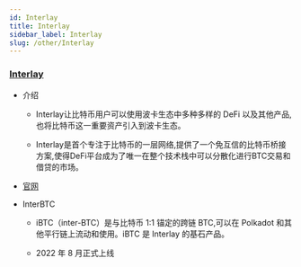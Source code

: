 ```yaml
---
id: Interlay
title: Interlay
sidebar_label: Interlay
slug: /other/Interlay
---
```


### [Interlay](https://foresightnews.pro/article/detail/41962)

- 介绍

	- Interlay让比特币用户可以使用波卡生态中多种多样的 DeFi 以及其他产品,也将比特币这一重要资产引入到波卡生态。

	- Interlay是首个专注于比特币的一层网络,提供了一个免互信的比特币桥接方案,使得DeFi平台成为了唯一在整个技术栈中可以分散化进行BTC交易和借贷的市场。

- [官网](https://www.interlay.io/)

- InterBTC

	- iBTC（inter-BTC）是与比特币 1:1 锚定的跨链 BTC,可以在 Polkadot 和其他平行链上流动和使用。iBTC 是 Interlay 的基石产品。

	- 2022 年 8 月正式上线

